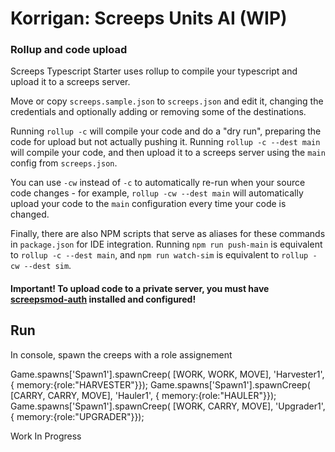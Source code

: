 # Korrigan: Screeps Units AI (WIP)

### Rollup and code upload

Screeps Typescript Starter uses rollup to compile your typescript and upload it to a screeps server.

Move or copy `screeps.sample.json` to `screeps.json` and edit it, changing the credentials and optionally adding or removing some of the destinations.

Running `rollup -c` will compile your code and do a "dry run", preparing the code for upload but not actually pushing it. Running `rollup -c --dest main` will compile your code, and then upload it to a screeps server using the `main` config from `screeps.json`.

You can use `-cw` instead of `-c` to automatically re-run when your source code changes - for example, `rollup -cw --dest main` will automatically upload your code to the `main` configuration every time your code is changed.

Finally, there are also NPM scripts that serve as aliases for these commands in `package.json` for IDE integration. Running `npm run push-main` is equivalent to `rollup -c --dest main`, and `npm run watch-sim` is equivalent to `rollup -cw --dest sim`.

#### Important! To upload code to a private server, you must have [screepsmod-auth](https://github.com/ScreepsMods/screepsmod-auth) installed and configured!

## Run

In console, spawn the creeps with a role assignement

Game.spawns['Spawn1'].spawnCreep( [WORK, WORK, MOVE], 'Harvester1', { memory:{role:"HARVESTER"}});
Game.spawns['Spawn1'].spawnCreep( [CARRY, CARRY, MOVE], 'Hauler1', { memory:{role:"HAULER"}});
Game.spawns['Spawn1'].spawnCreep( [WORK, CARRY, MOVE], 'Upgrader1', { memory:{role:"UPGRADER"}});


Work In Progress
